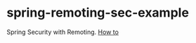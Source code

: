 spring-remoting-sec-example
===========================

Spring Security with Remoting.
[How to](http://seenukarthi.github.com/spring-remoting-sec-example/)
